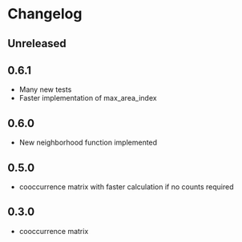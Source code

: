 # Changelog

## Unreleased

## 0.6.1

* Many new tests
* Faster implementation of max_area_index

## 0.6.0 

* New neighborhood function implemented

## 0.5.0

* cooccurrence matrix with faster calculation if no counts required

## 0.3.0

* cooccurrence matrix
